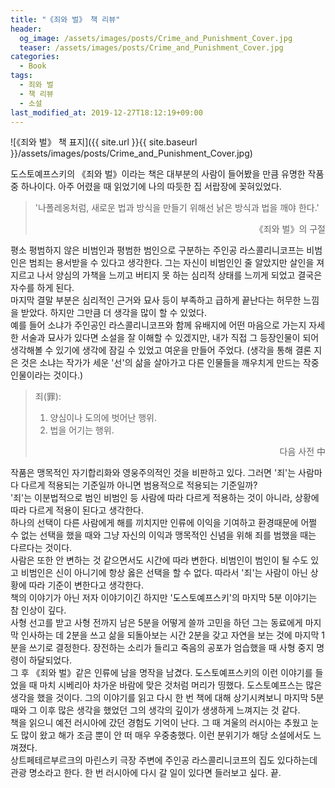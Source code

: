 ```yaml
---
title: "《죄와 벌》 책 리뷰"
header:
  og_image: /assets/images/posts/Crime_and_Punishment_Cover.jpg
  teaser: /assets/images/posts/Crime_and_Punishment_Cover.jpg
categories:
  - Book
tags:
  - 죄와 벌
  - 책 리뷰
  - 소설
last_modified_at: 2019-12-27T18:12:19+09:00
---
```


![《죄와 벌》 책 표지]({{ site.url }}{{ site.baseurl }}/assets/images/posts/Crime_and_Punishment_Cover.jpg)

도스토예프스키의 《죄와 벌》이라는 책은 대부분의 사람이 들어봤을 만큼 유명한 작품 중 하나이다. 아주 어렸을 때 읽었기에 나의 따듯한 집 서랍장에 꽂혀있었다. <br/>

> '나폴레옹처럼, 새로운 법과 방식을 만들기 위해선 낡은 방식과 법을 깨야 한다.'
> 
> <div style="text-align: right">《죄와 벌》의 구절</div>

평소 평범하지 않은 비범인과 평범한 범인으로 구분하는 주인공 라스콜리니코프는 비범인은 범죄는 용서받을 수 있다고 생각한다. 그는 자신이 비범인인 줄 알았지만 살인을 져지르고 나서 양심의 가책을 느끼고 버티지 못 하는 심리적 상태를 느끼게 되었고 결국은 자수를 하게 된다. <br/>
마지막 결말 부분은 심리적인 근거와 묘사 등이 부족하고 급하게 끝난다는 허무한 느낌을 받았다. 하지만 그만큼 더 생각을 많이 할 수 있었다. <br/>
예를 들어 소냐가 주인공인 라스콜리니코프와 함께 유배지에 어떤 마음으로 가는지 자세한 서술과 묘사가 있다면 소설을 잘 이해할 수 있겠지만, 내가 직접 그 등장인물이 되어 생각해볼 수 있기에 생각에 잠길 수 있었고 여운을 만들어 주었다. (생각을 통해 결론 지은 것은 소냐는 작가가 세운 '선'의 삶을 살아가고 다른 인물들을 깨우치게 만드는 작중 인물이라는 것이다.) <br/>

> 죄(罪):
> 1. 양심이나 도의에 벗어난 행위.
> 2. 법을 어기는 행위.
>
> <div style="text-align: right">다음 사전 中</div>

작품은 맹목적인 자기합리화와 영웅주의적인 것을 비판하고 있다. 그러면 '죄'는 사람마다 다르게 적용되는 기준일까 아니면 범용적으로 적용되는 기준일까? <br/>
'죄'는 이분법적으로 범인 비범인 등 사람에 따라 다르게 적용하는 것이 아니라, 상황에 따라 다르게 적용이 된다고 생각한다. <br/>
하나의 선택이 다른 사람에게 해를 끼치지만 인류에 이익을 기여하고 환경때문에 어쩔 수 없는 선택을 했을 때와 그냥 자신의 이익과 맹목적인 신념을 위해 죄를 범했을 때는 다르다는 것이다. <br/>
사람은 또한 안 변하는 것 같으면서도 시간에 따라 변한다. 비범인이 범인이 될 수도 있고 비범인은 신이 아니기에 항상 옳은 선택을 할 수 없다. 따라서 '죄'는 사람이 아닌 상황에 따라 기준이 변한다고 생각한다. <br/>
책의 이야기가 아닌 저자 이야기이긴 하지만 '도스토예프스키'의 마지막 5분 이야기는 참 인상이 깊다. <br/>
사형 선고를 받고 사형 전까지 남은 5분을 어떻게 쓸까 고민을 하던 그는 동료에게 마지막 인사하는 데 2분을 쓰고 삶을 되돌아보는 시간 2분을 갖고 자연을 보는 것에 마지막 1분을 쓰기로 결정한다. 장전하는 소리가 들리고 죽음의 공포가 엄습했을 때 사형 중지 명령이 하달되었다. <br/>
그 후 《죄와 벌》같은 인류에 남을 명작을 남겼다. 도스토예프스키의 이런 이야기를 들었을 때 마치 시베리아 차가운 바람에 맞은 것처럼 머리가 띵했다. 도스토예프스는 많은 생각을 했을 것이다. 그의 이야기를 읽고 다시 한 번 책에 대해 상기시켜보니 마지막 5분 때와 그 이후 많은 생각을 했었던 그의 생각의 깊이가 생생하게 느껴지는 것 같다. <br/> 
책을 읽으니 예전 러시아에 갔던 경험도 기억이 난다. 그 때 겨울의 러시아는 추웠고 눈도 많이 왔고 해가 조금 뿐이 안 떠 매우 우중충했다. 이런 분위기가 해당 소설에서도 느껴졌다. <br/>
상트페테르부르크의 마린스키 극장 주변에 주인공 라스콜리니코프의 집도 있다하는데 관광 명소라고 한다. 한 번 러시아에 다시 갈 일이 있다면 들러보고 싶다.  끝.